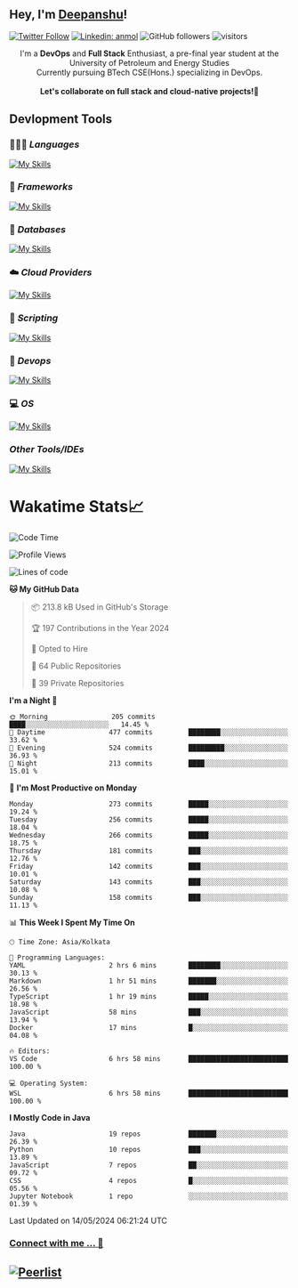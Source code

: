 ## Hey, I'm [Deepanshu](https://bio.link/deepanshgk)!

[![Twitter Follow](https://img.shields.io/twitter/follow/deepanshuurawat?label=Follow)](https://twitter.com/intent/follow?screen_name=deepanshuurawat)
[![Linkedin: anmol](https://img.shields.io/badge/-deepanshu-blue?style=flat-square&logo=Linkedin&logoColor=white&link=https://www.linkedin.com/in/deepanshu-rawat6/)](https://www.linkedin.com/in/deepanshu-rawat6/)
![GitHub followers](https://img.shields.io/github/followers/deepanshu-rawat6?label=Follow&style=social)
![visitors](https://visitor-badge.laobi.icu/badge?page_id=deepanshu-rawat6.deepanshu-rawat6)


<div align="center">
I'm a <b>DevOps</b> and <b>Full Stack</b> Enthusiast, a pre-final year student at the University of Petroleum and Energy Studies <br> Currently pursuing BTech CSE(Hons.) specializing in DevOps.
</div>

<br>

<div align="center">
 <b>Let's collaborate on full stack and cloud-native projects!🚀</b>
</div>

## **Devlopment Tools**

### 🧑🏻‍💻 *Languages*
[![My Skills](https://skillicons.dev/icons?i=go,java,py,js,ts,html,css&theme=dark)](https://skillicons.dev)

### 🔎 *Frameworks*
[![My Skills](https://skillicons.dev/icons?i=nodejs,express&theme=dark)](https://skillicons.dev)

### 🛅 *Databases*
[![My Skills](https://skillicons.dev/icons?i=mysql,mongodb,postgres,prisma&theme=dark)](https://skillicons.dev)

### ☁️ *Cloud Providers*
[![My Skills](https://skillicons.dev/icons?i=aws,netlify&theme=dark)](https://skillicons.dev)

### 📜 *Scripting*
[![My Skills](https://skillicons.dev/icons?i=bash,powershell&theme=dark)](https://skillicons.dev)

### 👀 *Devops*
[![My Skills](https://skillicons.dev/icons?i=docker,kubernetes,githubactions,jenkins,grafana,prometheus,terraform,ansible,selenium&theme=dark)](https://skillicons.dev)

### 💻 *OS*
[![My Skills](https://skillicons.dev/icons?i=windows,ubuntu,linux&theme=dark)](https://skillicons.dev)

### *Other Tools/IDEs*
[![My Skills](https://skillicons.dev/icons?i=git,github,vscode,idea,vim,maven,postman,pnpm,npm&theme=dark)](https://skillicons.dev)

# Wakatime Stats📈

<!--START_SECTION:waka-->
![Code Time](http://img.shields.io/badge/Code%20Time-325%20hrs%2023%20mins-blue)

![Profile Views](http://img.shields.io/badge/Profile%20Views-5-blue)

![Lines of code](https://img.shields.io/badge/From%20Hello%20World%20I%27ve%20Written-662.0%20thousand%20lines%20of%20code-blue)

**🐱 My GitHub Data** 

> 📦 213.8 kB Used in GitHub's Storage 
 > 
> 🏆 197 Contributions in the Year 2024
 > 
> 💼 Opted to Hire
 > 
> 📜 64 Public Repositories 
 > 
> 🔑 39 Private Repositories 
 > 
**I'm a Night 🦉** 

```text
🌞 Morning                205 commits         ████░░░░░░░░░░░░░░░░░░░░░   14.45 % 
🌆 Daytime                477 commits         ████████░░░░░░░░░░░░░░░░░   33.62 % 
🌃 Evening                524 commits         █████████░░░░░░░░░░░░░░░░   36.93 % 
🌙 Night                  213 commits         ████░░░░░░░░░░░░░░░░░░░░░   15.01 % 
```
📅 **I'm Most Productive on Monday** 

```text
Monday                   273 commits         █████░░░░░░░░░░░░░░░░░░░░   19.24 % 
Tuesday                  256 commits         █████░░░░░░░░░░░░░░░░░░░░   18.04 % 
Wednesday                266 commits         █████░░░░░░░░░░░░░░░░░░░░   18.75 % 
Thursday                 181 commits         ███░░░░░░░░░░░░░░░░░░░░░░   12.76 % 
Friday                   142 commits         ███░░░░░░░░░░░░░░░░░░░░░░   10.01 % 
Saturday                 143 commits         ███░░░░░░░░░░░░░░░░░░░░░░   10.08 % 
Sunday                   158 commits         ███░░░░░░░░░░░░░░░░░░░░░░   11.13 % 
```


📊 **This Week I Spent My Time On** 

```text
🕑︎ Time Zone: Asia/Kolkata

💬 Programming Languages: 
YAML                     2 hrs 6 mins        ████████░░░░░░░░░░░░░░░░░   30.13 % 
Markdown                 1 hr 51 mins        ███████░░░░░░░░░░░░░░░░░░   26.56 % 
TypeScript               1 hr 19 mins        █████░░░░░░░░░░░░░░░░░░░░   18.98 % 
JavaScript               58 mins             ███░░░░░░░░░░░░░░░░░░░░░░   13.94 % 
Docker                   17 mins             █░░░░░░░░░░░░░░░░░░░░░░░░   04.08 % 

🔥 Editors: 
VS Code                  6 hrs 58 mins       █████████████████████████   100.00 % 

💻 Operating System: 
WSL                      6 hrs 58 mins       █████████████████████████   100.00 % 
```

**I Mostly Code in Java** 

```text
Java                     19 repos            ███████░░░░░░░░░░░░░░░░░░   26.39 % 
Python                   10 repos            ███░░░░░░░░░░░░░░░░░░░░░░   13.89 % 
JavaScript               7 repos             ██░░░░░░░░░░░░░░░░░░░░░░░   09.72 % 
CSS                      4 repos             █░░░░░░░░░░░░░░░░░░░░░░░░   05.56 % 
Jupyter Notebook         1 repo              ░░░░░░░░░░░░░░░░░░░░░░░░░   01.39 % 
```




 Last Updated on 14/05/2024 06:21:24 UTC
<!--END_SECTION:waka-->



### [Connect with me ... 💬](https://bio.link/deepanshgk) 
[![Peerlist](https://github-readme-badge.peerlist.io/api/deepanshurawat6?style=social)](https://peerlist.io/deepanshurawat6) 
---

<!--- 
![Snake animation](https://github.com/deepanshu-rawat6/deepanshu-rawat6/blob/output/github-contribution-grid-snake.svg)
---
--->

<!--- 
[![@deepanshurawat6's Holopin board](https://holopin.io/api/user/board?user=deepanshurawat6)](https://holopin.io/@deepanshurawat6)
---
--->
